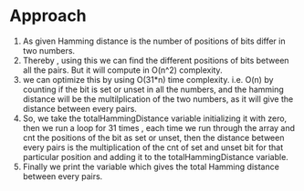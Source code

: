 # Approach
1. As given Hamming distance is the number of positions of bits differ in two numbers.
2. Thereby , using this we can find the different positions of bits between all the pairs. But it will compute in O(n^2) complexity. 
3. we can optimize this by using O(31*n) time complexity. i.e. O(n) by counting if the bit is set or unset in all the numbers, and the hamming distance will be the multilplication of the two numbers, as it will give the distance between every pairs.
4. So, we take the totalHammingDistance variable initializing it with zero, then we run a loop for 31 times , each time we run through the array and cnt the positions of the bit as set or unset, then the distance between every pairs is the multiplication of the cnt of set and unset bit for that particular position and adding it to the totalHammingDistance variable.
5. Finally we print the variable which gives the total Hamming distance between every pairs.